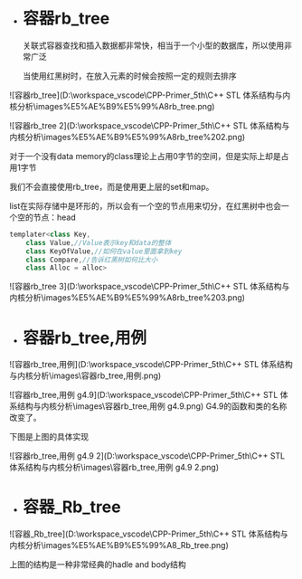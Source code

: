 - # 容器rb_tree

  关联式容器查找和插入数据都非常快，相当于一个小型的数据库，所以使用非常广泛

  当使用红黑树时，在放入元素的时候会按照一定的规则去排序

![容器rb_tree](D:\workspace_vscode\CPP-Primer_5th\C++ STL 体系结构与内核分析\images\%E5%AE%B9%E5%99%A8rb_tree.png)  

![容器rb_tree 2](D:\workspace_vscode\CPP-Primer_5th\C++ STL 体系结构与内核分析\images\%E5%AE%B9%E5%99%A8rb_tree%202.png)  

对于一个没有data memory的class理论上占用0字节的空间，但是实际上却是占用1字节

我们不会直接使用rb_tree，而是使用更上层的set和map。  

list在实际存储中是环形的，所以会有一个空的节点用来切分，在红黑树中也会一个空的节点：head

```c++
templater<class Key,
	class Value,//Value表示key和data的整体
	class KeyOfValue,//如何在value里面拿到key
	class Compare,//告诉红黑树如何比大小
	class Alloc = alloc>
```

![容器rb_tree 3](D:\workspace_vscode\CPP-Primer_5th\C++ STL 体系结构与内核分析\images\%E5%AE%B9%E5%99%A8rb_tree%203.png)  

- # 容器rb_tree,用例

![容器rb_tree,用例](D:\workspace_vscode\CPP-Primer_5th\C++ STL 体系结构与内核分析\images\容器rb_tree,用例.png)  

![容器rb_tree,用例 g4.9](D:\workspace_vscode\CPP-Primer_5th\C++ STL 体系结构与内核分析\images\容器rb_tree,用例 g4.9.png)
G4.9的函数和类的名称改变了。  

下图是上图的具体实现

![容器rb_tree,用例 g4.9 2](D:\workspace_vscode\CPP-Primer_5th\C++ STL 体系结构与内核分析\images\容器rb_tree,用例 g4.9 2.png)   

- # 容器_Rb_tree

![容器_Rb_tree](D:\workspace_vscode\CPP-Primer_5th\C++ STL 体系结构与内核分析\images\%E5%AE%B9%E5%99%A8_Rb_tree.png)  

上图的结构是一种非常经典的hadle and body结构
